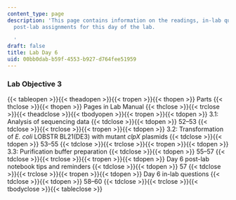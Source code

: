 ```yaml
---
content_type: page
description: 'This page contains information on the readings, in-lab questions, and
  post-lab assignments for this day of the lab.

  '
draft: false
title: Lab Day 6
uid: 00bb0dab-b59f-4553-b927-d764fee51959
---
```

### Lab Objective 3

{{< tableopen >}}{{< theadopen >}}{{< tropen >}}{{< thopen >}}
Parts
{{< thclose >}}{{< thopen >}}
Pages in Lab Manual
{{< thclose >}}{{< trclose >}}{{< theadclose >}}{{< tbodyopen >}}{{< tropen >}}{{< tdopen >}}
3.1: Analysis of sequencing data
{{< tdclose >}}{{< tdopen >}}
52–53
{{< tdclose >}}{{< trclose >}}{{< tropen >}}{{< tdopen >}}
3.2: Transformation of *E. coli* LOBSTR BL21(DE3) with mutant *clpX* plasmids
{{< tdclose >}}{{< tdopen >}}
53–55
{{< tdclose >}}{{< trclose >}}{{< tropen >}}{{< tdopen >}}
3.3: Purification buffer preparation
{{< tdclose >}}{{< tdopen >}}
55–57
{{< tdclose >}}{{< trclose >}}{{< tropen >}}{{< tdopen >}}
Day 6 post-lab notebook tips and reminders
{{< tdclose >}}{{< tdopen >}}
57
{{< tdclose >}}{{< trclose >}}{{< tropen >}}{{< tdopen >}}
Day 6 in-lab questions
{{< tdclose >}}{{< tdopen >}}
58–60
{{< tdclose >}}{{< trclose >}}{{< tbodyclose >}}{{< tableclose >}}